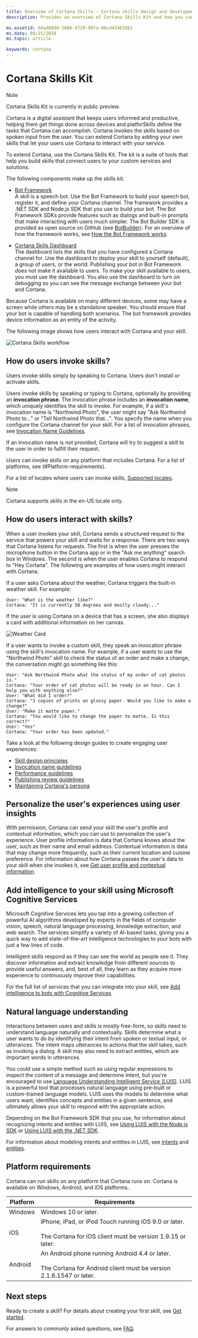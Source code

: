 ```yaml
---
title: Overview of Cortana Skills - Cortana skills design and development
description: Provides an overview of Cortana Skills Kit and how you can use it to extend Cortana so your users can use Cortana to interact with your service.

ms.assetid: 6dad0848-3886-4729-90fa-0bcd424b3561
ms.date: 09/25/2018
ms.topic: article

keywords: cortana
---
```


# Cortana Skills Kit

> [!NOTE]
> Cortana Skills Kit is currently in public preview.  


Cortana is a digital assistant that keeps users informed and productive, helping them get things done across devices and platforSkills define the tasks that Cortana can accomplish. Cortana invokes the skills based on spoken input from the user. You can extend Cortana by adding your own skills that let your users use Cortana to interact with your service.

To extend Cortana, use the Cortana Skills Kit. The kit is a suite of tools that help you build skills that connect users to your custom services and solutions. 

The following components make up the skills kit.

- [Bot Framework](https://docs.microsoft.com/bot-framework/)  
  A skill is a speech bot. Use the Bot Framework to build your speech bot, register it, and define your Cortana channel. The framework provides a .NET SDK and Node.js SDK that you use to build your bot. The Bot Framework SDKs provide features such as dialogs and built-in prompts that make interacting with users much simpler. The Bot Builder SDK is provided as open source on GitHub (see [BotBuilder](https://github.com/Microsoft/BotBuilder)). For an overview of how the framework works, see [How the Bot Framework works](https://docs.microsoft.com/bot-framework/overview-how-bot-framework-works).


  
- [Cortana Skills Dashboard](https://developer.microsoft.com/en-us/cortana/dashboard#!/home)  
  The dashboard lists the skills that you have configured a Cortana channel for. Use the dashboard to deploy your skill to yourself (default), a group of users, or the world. Publishing your bot in Bot Framework does not make it available to users. To make your skill available to users, you must use the dashboard. You also use the dashboard to turn on debugging so you can see the message exchange between your bot and Cortana.


Because Cortana is available on many different devices, some may have a screen while others may be a standalone speaker. You should ensure that your bot is capable of handling both scenarios. The bot framework provides device information as an entity of the activity. 


The following image shows how users interact with Cortana and your skill.

![Cortana Skills workflow](../images/workflow.png)


## How do users invoke skills?

Users invoke skills simply by speaking to Cortana. Users don't install or activate skills.

<!-- I'm confused by "don't install or activate" because there's this site where they can discover new skills: https://www.microsoft.com/en-us/windows/cortana/cortana-skills/. And in Cortana Notebook there's Skills, which they use to "manage and control what skills you've connected to."-->

Users invoke skills by speaking or typing to Cortana, optionally by providing an **invocation phrase**. The invocation phrase includes an **invocation name**, which uniquely identifies the skill to invoke. For example, if a skill's invocation name is "Northwind Photo", the user might say "Ask Northwind Photo to..." or "Tell Northwind Photo that...". You specify the name when you configure the Cortana channel for your skill. For a list of invocation phrases, see [Invocation Name Guidelines](cortana-invocation-guidelines.md). 

If an invocation name is not provided, Cortana will try to suggest a skill to the user in order to fulfill their request.

Users can invoke skills on any platform that includes Cortana. For a list of platforms, see (#Platform-requirements).

For a list of locales where users can invoke skills, [Supported locales](supported-locales.md).

> [!NOTE]
> Cortana supports skills in the en-US locale only.

## How do users interact with skills?

When a user invokes your skill, Cortana sends a structured request to the service that powers your skill and waits for a response. There are two ways that Cortana listens for requests. The first is when the user presses the microphone button in the Cortana app or in the "Ask me anything" search box in Windows. The second is when the user enables Cortana to respond to "Hey Cortana". The following are examples of how users might interact with Cortana.

If a user asks Cortana about the weather, Cortana triggers the built-in weather skill. For example:

```
User: "What is the weather like?"
Cortana: "It is currently 58 degrees and mostly cloudy..."
```

If the user is using Cortana on a device that has a screen, she also displays a card with additional information on her canvas.

![Weather Card](../images/getstarted/weather-card.png)

If a user wants to invoke a custom skill, they speak an invocation phrase using the skill's invocation name. For example, if a user wants to use the "Northwind Photo" skill to check the status of an order and make a change, the conversation might go something like this:

```
User: "Ask Northwind Photo what the status of my order of cat photos is."
Cortana: "Your order of cat photos will be ready in an hour. Can I help you with anything else?"
User: "What did I order?"
Cortana: "3 copies of prints on glossy paper. Would you like to make a change?"
User: "Make it matte paper."
Cortana: "You would like to change the paper to matte. Is this correct?"
User: "Yes"
Cortana: "Your order has been updated."
```

Take a look at the following design guides to create engaging user experiences:

* [Skill design principles](design-principles.md)
* [Invocation name guidelines](cortana-invocation-guidelines.md)
* [Performance guidelines](performance-guidelines.md)
* [Publishing review guidelines](skill-review-guidelines.md)
* [Maintaining Cortana's persona](cortanas-persona.md)


## Personalize the user's experiences using user insights

With permission, Cortana can send your skill the user's profile and contextual information, which you can use to personalize the user's experience. User profile information is data that Cortana knows about the user, such as their name and email address. Contextual information is data that may change more frequently, such as their current location and cuisine preference. For information about how Cortana passes the user's data to your skill when she invokes it, see [Get user profile and contextual information](get-user-profile-context.md).



## Add intelligence to your skill using Microsoft Cognitive Services

Microsoft Cognitive Services lets you tap into a growing collection of powerful AI algorithms developed by experts in the fields of computer vision, speech, natural language processing, knowledge extraction, and web search. The services simplify a variety of AI-based tasks, giving you a quick way to add state-of-the-art intelligence technologies to your bots with just a few lines of code.

Intelligent skills respond as if they can see the world as people see it. They discover information and extract knowledge from different sources to provide useful answers, and, best of all, they learn as they acquire more experience to continuously improve their capabilities.

For the full list of services that you can integrate into your skill, see [Add intelligence to bots with Cognitive Services](https://docs.microsoft.com/bot-framework/cognitive-services-bot-intelligence-overview).



## Natural language understanding

Interactions between users and skills is mostly free-form, so skills need to understand language naturally and contextually. Skills determine what a user wants to do by identifying their intent from spoken or textual input, or utterances. The intent maps utterances to actions that the skill takes, such as invoking a dialog. A skill may also need to extract entities, which are important words in utterances.

You could use a simple method such as using regular expressions to inspect the content of a message and determine intent, but you're encouraged to use [Language Understanding Intelligent Service (LUIS)](https://luis.ai). LUIS is a powerful tool that processes natural language using pre-built or custom-trained language models. LUIS uses the models to determine what users want, identifies concepts and entities in a given sentence, and ultimately allows your skill to respond with the appropriate action.


Depending on the Bot Framework SDK that you use, for information about recognizing intents and entities with LUIS, see [Using LUIS with the Node.js SDK](https://docs.microsoft.com/bot-framework/nodejs/bot-builder-nodejs-recognize-intent-luis) or [Using LUIS with the .NET SDK](https://docs.microsoft.com/bot-framework/dotnet/bot-builder-dotnet-luis-dialogs).

For information about modeling intents and entities in LUIS, see [intents](https://www.microsoft.com/cognitive-services/en-us/LUIS-api/documentation/Add-intents) and [entities](https://www.microsoft.com/cognitive-services/en-us/LUIS-api/documentation/Add-entities).


## Platform requirements

Cortana can run skills on any platform that Cortana runs on. Cortana is available on Windows, Android, and iOS platforms.

|Platform|Requirements
|-|-
|Windows|Windows 10 or later.
|iOS|iPhone, iPad, or iPod Touch running iOS 9.0 or later.<br /><br />The Cortana for iOS client must be version 1.9.15 or later.
|Android|An Android phone running Android 4.4 or later.<br /><br />The Cortana for Android client must be version 2.1.6.1547 or later.



## Next steps

Ready to create a skill? For details about creating your first skill, see [Get started](get-started.md).

For answers to commonly asked questions, see [FAQ](faq.md).
